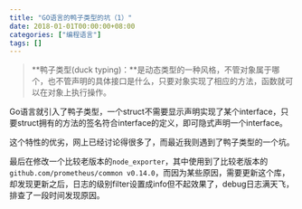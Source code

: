 ```yaml
---
title: "GO语言的鸭子类型的坑（1）"
date: 2018-01-01T00:00:00+08:00
categories: ["编程语言"]
tags: []
---
```


> **鸭子类型(duck typing)：**是动态类型的一种风格，不管对象属于哪个，也不管声明的具体接口是什么，只要对象实现了相应的方法，函数就可以在对象上执行操作。

Go语言就引入了鸭子类型，一个struct不需要显示声明实现了某个interface，只要struct拥有的方法的签名符合interface的定义，即可隐式声明一个interface。

这个特性的优劣，网上已经讨论得很多了，而最近我则遇到了鸭子类型的一个坑。

最后在修改一个比较老版本的`node_exporter`，其中使用到了比较老版本的`github.com/prometheus/common v0.14.0`，而因为某些原因，需要更新这个库，却发现更新之后，日志的级别filter设置成info但不起效果了，debug日志满天飞，排查了一段时间发现原因。
